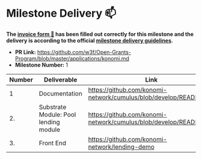 # Milestone Delivery :mailbox:

**The [invoice form :pencil:](https://forms.gle/8Wx7nxtq8fKrsuEz8) has been filled out correctly for this milestone and the delivery is according to the official [milestone delivery guidelines](https://github.com/w3f/General-Grants-Program/blob/master/grants/milestone-deliverables-guidelines.md).**  

* **PR Link:** https://github.com/w3f/Open-Grants-Program/blob/master/applications/konomi.md
* **Milestone Number:** 1

| Number | Deliverable | Link | Notes |
| ------------- | ------------- | ------------- |------------- |
| 1 | Documentation | https://github.com/konomi-network/cumulus/blob/develop/README.md | ... |
| 2. | Substrate Module: Pool lending module |https://github.com/konomi-network/cumulus/blob/develop/README.md| Node site is https://dev.konomi.tech/nodes | 
| 3.  | Front End |https://github.com/konomi-network/lending-demo| Hosted site is https://dev.konomi.tech.|